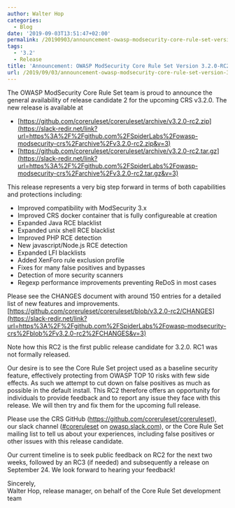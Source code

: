 ```yaml
---
author: Walter Hop
categories:
  - Blog
date: '2019-09-03T13:51:47+02:00'
permalink: /20190903/announcement-owasp-modsecurity-core-rule-set-version-3-2-0-rc2/
tags:
  - '3.2'
  - Release
title: 'Announcement: OWASP ModSecurity Core Rule Set Version 3.2.0-RC2'
url: /2019/09/03/announcement-owasp-modsecurity-core-rule-set-version-3-2-0-rc2/
---
```



The OWASP ModSecurity Core Rule Set team is proud to announce the general availability of release candidate 2 for the upcoming CRS v3.2.0. The new release is available at

- [https://github.com/coreruleset/coreruleset/archive/v3.2.0-rc2.zip](https://slack-redir.net/link?url=https%3A%2F%2Fgithub.com%2FSpiderLabs%2Fowasp-modsecurity-crs%2Farchive%2Fv3.2.0-rc2.zip&v=3)
- [https://github.com/coreruleset/coreruleset/archive/v3.2.0-rc2.tar.gz](https://slack-redir.net/link?url=https%3A%2F%2Fgithub.com%2FSpiderLabs%2Fowasp-modsecurity-crs%2Farchive%2Fv3.2.0-rc2.tar.gz&v=3)

This release represents a very big step forward in terms of both capabilities and protections including:

- Improved compatibility with ModSecurity 3.x
- Improved CRS docker container that is fully configureable at creation
- Expanded Java RCE blacklist
- Expanded unix shell RCE blacklist
- Improved PHP RCE detection
- New javascript/Node.js RCE detection
- Expanded LFI blacklists
- Added XenForo rule exclusion profile
- Fixes for many false positives and bypasses
- Detection of more security scanners
- Regexp performance improvements preventing ReDoS in most cases

Please see the CHANGES document with around 150 entries for a detailed list of new features and improvements.  
[https://github.com/coreruleset/coreruleset/blob/v3.2.0-rc2/CHANGES](https://slack-redir.net/link?url=https%3A%2F%2Fgithub.com%2FSpiderLabs%2Fowasp-modsecurity-crs%2Fblob%2Fv3.2.0-rc2%2FCHANGES&v=3)  
  
Note how this RC2 is the first public release candidate for 3.2.0. RC1 was not formally released.  
  
Our desire is to see the Core Rule Set project used as a baseline security feature, effectively protecting from OWASP TOP 10 risks with few side effects. As such we attempt to cut down on false positives as much as possible in the default install. This RC2 therefore offers an opportunity for individuals to provide feedback and to report any issue they face with this release. We will then try and fix them for the upcoming full release.

Please use the CRS GitHub (<https://github.com/coreruleset/coreruleset>), our slack channel ([\#coreruleset](https://owasp.slack.com/archives/CBKGH8A5P) on [owasp.slack.com](http://owasp.slack.com)), or the Core Rule Set mailing list to tell us about your experiences, including false positives or other issues with this release candidate.

Our current timeline is to seek public feedback on RC2 for the next two weeks, followed by an RC3 (if needed) and subsequently a release on September 24. We look forward to hearing your feedback!  
  
Sincerely,   
Walter Hop, release manager, on behalf of the Core Rule Set development team
